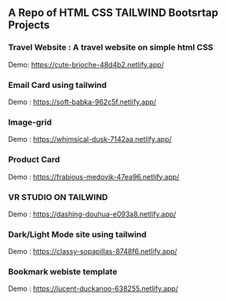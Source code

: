## A Repo of HTML CSS TAILWIND Bootsrtap Projects

### Travel Website : A travel website on simple html CSS

Demo: https://cute-brioche-48d4b2.netlify.app/

### Email Card using tailwind

Demo : https://soft-babka-962c5f.netlify.app/

### Image-grid

Demo : https://whimsical-dusk-7142aa.netlify.app/

### Product Card

Demo : https://frabjous-medovik-47ea96.netlify.app/

### VR STUDIO ON TAILWIND

Demo : https://dashing-douhua-e093a8.netlify.app/

### Dark/Light Mode site using tailwind

Demo : https://classy-sopapillas-8748f6.netlify.app/

### Bookmark webiste template  

Demo : https://lucent-duckanoo-638255.netlify.app/  
